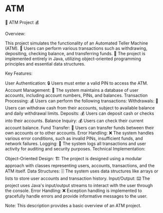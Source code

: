 # ATM
🏦 ATM Project 💰

Overview:

This project simulates the functionality of an Automated Teller Machine (ATM). 🏧 Users can perform various transactions such as withdrawing, depositing, checking balance, and transferring funds. 💸 The project is implemented entirely in Java, utilizing object-oriented programming principles and essential data structures.

Key Features:

User Authentication: 🔒 Users must enter a valid PIN to access the ATM.
Account Management: 🏦 The system maintains a database of user accounts, including account numbers, PINs, and balances.
Transaction Processing: 💰 Users can perform the following transactions:
Withdrawals: 💸 Users can withdraw cash from their accounts, subject to available balance and daily withdrawal limits.
Deposits: 💰 Users can deposit cash or checks into their accounts.
Balance Inquiry: 💰 Users can check their current account balance.
Fund Transfer: 💸 Users can transfer funds between their own accounts or to other accounts.
Error Handling: ❌ The system handles various error conditions, such as invalid PINs, insufficient funds, and network failures.
Logging: 📝 The system logs all transactions and user activity for auditing and security purposes.
Technical Implementation:

Object-Oriented Design: 🏗️ The project is designed using a modular approach with classes representing users, accounts, transactions, and the ATM itself.
Data Structures: 🗄️ The system uses data structures like arrays or lists to store user accounts and transaction history.
Input/Output: ⌨️ The project uses Java's input/output streams to interact with the user through the console.
Error Handling: ❌ Exception handling is implemented to gracefully handle errors and provide informative messages to the user.

Note: This description provides a basic overview of an ATM project.
